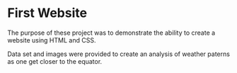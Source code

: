 # First Website

The purpose of these project was to demonstrate the ability to create a website using HTML and CSS.

Data set and images were provided to create an analysis of weather paterns as one get closer to the equator.
